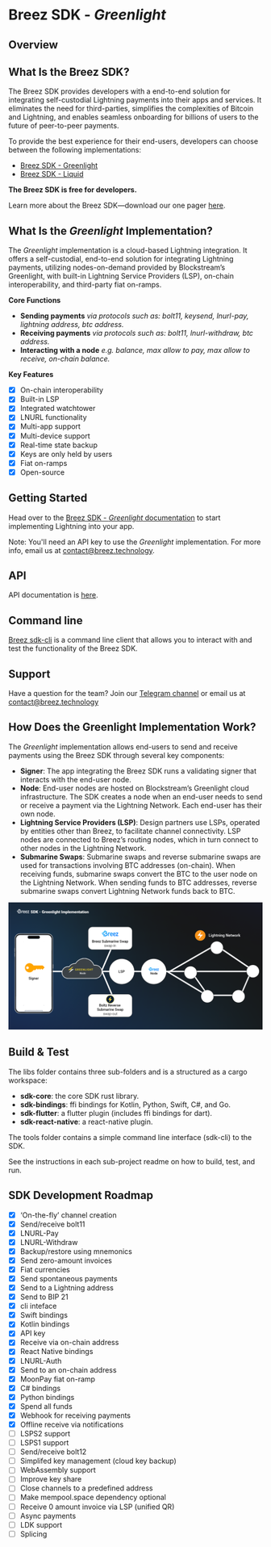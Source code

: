 # **Breez SDK - *Greenlight***

## **Overview**

## **What Is the Breez SDK?**

The Breez SDK provides developers with a end-to-end solution for integrating self-custodial Lightning payments into their apps and services. It eliminates the need for third-parties, simplifies the complexities of Bitcoin and Lightning, and enables seamless onboarding for billions of users to the future of peer-to-peer payments.

To provide the best experience for their end-users, developers can choose between the following implementations:

- [Breez SDK - Greenlight](https://sdk-doc.breez.technology/)
- [Breez SDK - Liquid](https://sdk-doc-liquid.breez.technology/)

**The Breez SDK is free for developers.** 

Learn more about the Breez SDK—download our one pager [here](https://drive.google.com/file/d/1MBINTyEXX9tFLVXd3QoTUKLNWgjgWN2I/view?usp=drivesdk).

## **What Is the *Greenlight* Implementation?**

The *Greenlight* implementation is a cloud-based Lightning integration. It offers a self-custodial, end-to-end solution for integrating Lightning payments, utilizing nodes-on-demand provided by Blockstream’s Greenlight, with built-in Lightning Service Providers (LSP), on-chain interoperability, and third-party fiat on-ramps.

**Core Functions**

- **Sending payments** *via protocols such as: bolt11, keysend, lnurl-pay, lightning address, btc address.*
- **Receiving payments** *via protocols such as: bolt11, lnurl-withdraw, btc address.*
- **Interacting with a node** *e.g. balance, max allow to pay, max allow to receive, on-chain balance.*

**Key Features**

- [x]  On-chain interoperability
- [x]  Built-in LSP
- [x]  Integrated watchtower
- [x]  LNURL functionality
- [x]  Multi-app support
- [x]  Multi-device support
- [x]  Real-time state backup
- [x]  Keys are only held by users
- [x]  Fiat on-ramps
- [x]  Open-source

## Getting Started

Head over to the [Breez SDK - *Greenlight* documentation](https://sdk-doc.breez.technology/) to start implementing Lightning into your app.

Note: You'll need an API key to use the *Greenlight* implementation. For more info, email us at contact@breez.technology.

## **API**

API documentation is [here](https://breez.github.io/breez-sdk/breez_sdk_core/).

## **Command line**

[Breez sdk-cli](https://github.com/breez/breez-sdk-greenlight/tree/main/tools/sdk-cli) is a command line client that allows you to interact with and test the functionality of the Breez SDK.

## **Support**

Have a question for the team? Join our [Telegram channel](https://t.me/breezsdk) or email us at [contact@breez.technology](mailto:contact@breez.technology) 

## How Does the Greenlight Implementation Work?

The *Greenlight* implementation allows end-users to send and receive payments using the Breez SDK through several key components:

- **Signer**: The app integrating the Breez SDK runs a validating signer that interacts with the end-user node.
- **Node**: End-user nodes are hosted on Blockstream’s Greenlight cloud infrastructure. The SDK creates a node when an end-user needs to send or receive a payment via the Lightning Network. Each end-user has their own node.
- **Lightning Service Providers (LSP)**: Design partners use LSPs, operated by entities other than Breez, to facilitate channel connectivity. LSP nodes are connected to Breez’s routing nodes, which in turn connect to other nodes in the Lightning Network.
- **Submarine Swaps**: Submarine swaps and reverse submarine swaps are used for transactions involving BTC addresses (on-chain). When receiving funds, submarine swaps convert the BTC to the user node on the Lightning Network. When sending funds to BTC addresses, reverse submarine swaps convert Lightning Network funds back to BTC.

![Breez SDK - Greenlight](https://github.com/breez/breez-sdk-docs/raw/main/src/images/BreezSDK_Greenlight.png)

## **Build & Test**

The libs folder contains three sub-folders and is a structured as a cargo workspace:

- **sdk-core**: the core SDK rust library.
- **sdk-bindings**: ffi bindings for Kotlin, Python, Swift, C#, and Go.
- **sdk-flutter**: a flutter plugin (includes ffi bindings for dart).
- **sdk-react-native**: a react-native plugin.

The tools folder contains a simple command line interface (sdk-cli) to the SDK.

See the instructions in each sub-project readme on how to build, test, and run.

## SDK Development Roadmap

- [x]  ‘On-the-fly’ channel creation
- [x]  Send/receive bolt11
- [x]  LNURL-Pay
- [x]  LNURL-Withdraw
- [x]  Backup/restore using mnemonics
- [x]  Send zero-amount invoices
- [x]  Fiat currencies
- [x]  Send spontaneous payments
- [x]  Send to a Lightning address
- [x]  Send to BIP 21
- [x]  cli inteface
- [x]  Swift bindings
- [x]  Kotlin bindings
- [x]  API key
- [x]  Receive via on-chain address
- [x]  React Native bindings
- [x]  LNURL-Auth
- [x]  Send to an on-chain address
- [x]  MoonPay fiat on-ramp
- [x]  C# bindings
- [x]  Python bindings
- [x]  Spend all funds
- [x]  Webhook for receiving payments
- [x]  Offline receive via notifications
- [ ]  LSPS2 support
- [ ]  LSPS1 support
- [ ]  Send/receive bolt12
- [ ]  Simplifed key management (cloud key backup)
- [ ]  WebAssembly support
- [ ]  Improve key share
- [ ]  Close channels to a predefined address
- [ ]  Make mempool.space dependency optional
- [ ]  Receive 0 amount invoice via LSP (unified QR)
- [ ]  Async payments
- [ ]  LDK support
- [ ]  Splicing
